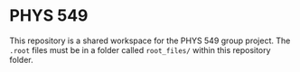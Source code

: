 # PHYS 549

This repository is a shared workspace for the PHYS 549 group project.
The `.root` files must be in a folder called `root_files/` within this repository folder.
